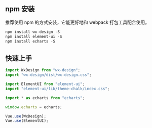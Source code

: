 ## npm 安装

推荐使用 npm 的方式安装，它能更好地和 webpack 打包工具配合使用。

```javascript
npm install wx-design -S
npm install element-ui -S
npm install echarts -S
```

## 快速上手

```javascript
import WxDesign from "wx-design";
import "wx-design/dist/wx-design.css";

import ElementUI from "element-ui";
import "element-ui/lib/theme-chalk/index.css";

import * as echarts from "echarts";

window.echarts = echarts;

Vue.use(WxDesign);
Vue.use(ElementUI);
```
